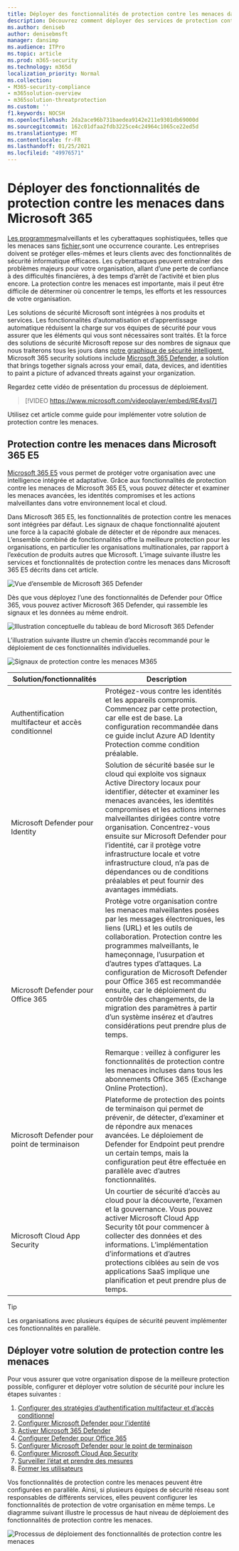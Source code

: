 ```yaml
---
title: Déployer des fonctionnalités de protection contre les menaces dans Microsoft 365
description: Découvrez comment déployer des services de protection contre les menaces et des fonctionnalités de sécurité dans Microsoft 365 E5.
ms.author: deniseb
author: denisebmsft
manager: dansimp
ms.audience: ITPro
ms.topic: article
ms.prod: m365-security
ms.technology: m365d
localization_priority: Normal
ms.collection:
- M365-security-compliance
- m365solution-overview
- m365solution-threatprotection
ms.custom: ''
f1.keywords: NOCSH
ms.openlocfilehash: 2da2ace96b731baedea9142e211e9301db69000d
ms.sourcegitcommit: 162c01dfaa2fdb3225ce4c24964c1065ce22ed5d
ms.translationtype: MT
ms.contentlocale: fr-FR
ms.lasthandoff: 01/25/2021
ms.locfileid: "49976571"
---
```

# <a name="deploy-threat-protection-capabilities-across-microsoft-365"></a>Déployer des fonctionnalités de protection contre les menaces dans Microsoft 365

[Les programmes](https://docs.microsoft.com/windows/security/threat-protection/intelligence/understanding-malware)malveillants et les cyberattaques sophistiquées, telles que les menaces sans [fichier,](https://docs.microsoft.com/windows/security/threat-protection/intelligence/fileless-threats)sont une occurrence courante. Les entreprises doivent se protéger elles-mêmes et leurs clients avec des fonctionnalités de sécurité informatique efficaces. Les cyberattaques peuvent entraîner des problèmes majeurs pour votre organisation, allant d’une perte de confiance à des difficultés financières, à des temps d’arrêt de l’activité et bien plus encore. La protection contre les menaces est importante, mais il peut être difficile de déterminer où concentrer le temps, les efforts et les ressources de votre organisation. 

Les solutions de sécurité Microsoft sont intégrées à nos produits et services. Les fonctionnalités d’automatisation et d’apprentissage automatique réduisent la charge sur vos équipes de sécurité pour vous assurer que les éléments qui vous sont nécessaires sont traités. Et la force des solutions de sécurité Microsoft repose sur des nombres de signaux que nous traiterons tous les jours dans [notre graphique de sécurité intelligent.](https://cloud-platform-assets.azurewebsites.net/intelligent-security-graph) Microsoft 365 security solutions include [Microsoft 365 Defender](https://docs.microsoft.com/microsoft-365/security/mtp/microsoft-threat-protection), a solution that brings together signals across your email, data, devices, and identities to paint a picture of advanced threats against your organization.


Regardez cette vidéo de présentation du processus de déploiement.

> [!VIDEO https://www.microsoft.com/videoplayer/embed/RE4vsI7]

Utilisez cet article comme guide pour implémenter votre solution de protection contre les menaces.

## <a name="threat-protection-in-microsoft-365-e5"></a>Protection contre les menaces dans Microsoft 365 E5

[Microsoft 365 E5](https://www.microsoft.com/microsoft-365/enterprise-e5-business-software?activetab=pivot%3aoverviewtab) vous permet de protéger votre organisation avec une intelligence intégrée et adaptative. Grâce aux fonctionnalités de protection contre les menaces de Microsoft 365 E5, vous pouvez détecter et examiner les menaces avancées, les identités compromises et les actions malveillantes dans votre environnement local et cloud.

Dans Microsoft 365 E5, les fonctionnalités de protection contre les menaces sont intégrées par défaut. Les signaux de chaque fonctionnalité ajoutent une force à la capacité globale de détecter et de répondre aux menaces. L’ensemble combiné de fonctionnalités offre la meilleure protection pour les organisations, en particulier les organisations multinationales, par rapport à l’exécution de produits autres que Microsoft. L’image suivante illustre les services et fonctionnalités de protection contre les menaces dans Microsoft 365 E5 décrits dans cet article.

![Vue d’ensemble de Microsoft 365 Defender](../media/solutions-architecture-center/deploy-threat-protection-across-m365-overview.png)

Dès que vous déployez l’une des fonctionnalités de Defender pour Office 365, vous pouvez activer Microsoft 365 Defender, qui rassemble les signaux et les données au même endroit. 

![Illustration conceptuelle du tableau de bord Microsoft 365 Defender](../media/solutions-architecture-center/deploy-threat-protection-across-m365-mtp.png)

L’illustration suivante illustre un chemin d’accès recommandé pour le déploiement de ces fonctionnalités individuelles. 

![Signaux de protection contre les menaces M365](../media/solutions-architecture-center/deploy-threat-protection-across-m365.png)

|Solution/fonctionnalités  |Description  |
|---------|---------|
|Authentification multifacteur et accès conditionnel     |Protégez-vous contre les identités et les appareils compromis. Commencez par cette protection, car elle est de base. La configuration recommandée dans ce guide inclut Azure AD Identity Protection comme condition préalable.     |
|Microsoft Defender pour Identity     |  Solution de sécurité basée sur le cloud qui exploite vos signaux Active Directory locaux pour identifier, détecter et examiner les menaces avancées, les identités compromises et les actions internes malveillantes dirigées contre votre organisation. Concentrez-vous ensuite sur Microsoft Defender pour l’identité, car il protège votre infrastructure locale et votre infrastructure cloud, n’a pas de dépendances ou de conditions préalables et peut fournir des avantages immédiats.       | 
|Microsoft Defender pour Office 365     | Protège votre organisation contre les menaces malveillantes posées par les messages électroniques, les liens (URL) et les outils de collaboration. Protection contre les programmes malveillants, le hameçonnage, l’usurpation et d’autres types d’attaques. La configuration de Microsoft Defender pour Office 365 est recommandée ensuite, car le déploiement du contrôle des changements, de la migration des paramètres à partir d’un système insérez et d’autres considérations peut prendre plus de temps. <br><br>Remarque : veillez à configurer les fonctionnalités de protection contre les menaces incluses dans tous les abonnements Office 365 (Exchange Online Protection).       |
|Microsoft Defender pour point de terminaison    | Plateforme de protection des points de terminaison qui permet de prévenir, de détecter, d’examiner et de répondre aux menaces avancées.  Le déploiement de Defender for Endpoint peut prendre un certain temps, mais la configuration peut être effectuée en parallèle avec d’autres fonctionnalités.   |
|Microsoft Cloud App Security     |   Un courtier de sécurité d’accès au cloud pour la découverte, l’examen et la gouvernance. Vous pouvez activer Microsoft Cloud App Security tôt pour commencer à collecter des données et des informations. L’implémentation d’informations et d’autres protections ciblées au sein de vos applications SaaS implique une planification et peut prendre plus de temps.       | 

> [!TIP]
> Les organisations avec plusieurs équipes de sécurité peuvent implémenter ces fonctionnalités en parallèle.

## <a name="deploy-your-threat-protection-solution"></a>Déployer votre solution de protection contre les menaces

Pour vous assurer que votre organisation dispose de la meilleure protection possible, configurer et déployer votre solution de sécurité pour inclure les étapes suivantes :

1. [Configurer des stratégies d’authentification multifacteur et d’accès conditionnel](deploy-threat-protection-configure.md#step-1-set-up-multi-factor-authentication-and-conditional-access-policies)
2. [Configurer Microsoft Defender pour l’identité](deploy-threat-protection-configure.md#step-2-configure-microsoft-defender-for-identity)
3. [Activer Microsoft 365 Defender](deploy-threat-protection-configure.md#step-3-turn-on-microsoft-365-defender)
4. [Configurer Defender pour Office 365](deploy-threat-protection-configure.md#step-4-configure-microsoft-defender-for-office-365)
5. [Configurer Microsoft Defender pour le point de terminaison](deploy-threat-protection-configure.md#step-5-configure-microsoft-defender-for-endpoint)
6. [Configurer Microsoft Cloud App Security](deploy-threat-protection-configure.md#step-6-configure-microsoft-cloud-app-security)
7. [Surveiller l’état et prendre des mesures](deploy-threat-protection-configure.md#step-7-monitor-status-and-take-actions)
8. [Former les utilisateurs](deploy-threat-protection-configure.md#step-8-train-users)

Vos fonctionnalités de protection contre les menaces peuvent être configurées en parallèle. Ainsi, si plusieurs équipes de sécurité réseau sont responsables de différents services, elles peuvent configurer les fonctionnalités de protection de votre organisation en même temps. Le diagramme suivant illustre le processus de haut niveau de déploiement des fonctionnalités de protection contre les menaces. 

![Processus de déploiement des fonctionnalités de protection contre les menaces](../media/solutions-architecture-center/deploy-threat-protection-across-m365-grid.png) 
